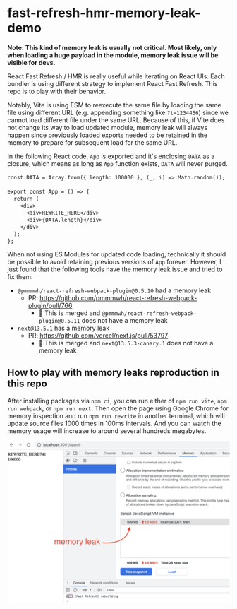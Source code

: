 # fast-refresh-hmr-memory-leak-demo

**Note: This kind of memory leak is usually not critical. Most likely, only when loading a huge payload in the module, memory leak issue will be visible for devs.**

React Fast Refresh / HMR is really useful while iterating on React UIs.
Each bundler is using different strategy to implement React Fast Refresh.
This repo is to play with their behavior.

Notably, Vite is using ESM to reexecute the same file by loading the same file using different URL (e.g. appending something like `?t=1234456`) since we cannot load different file under the same URL.
Because of this, if Vite does not change its way to load updated module, memory leak will always happen since previously loaded exports needed to be retained in the memory to prepare for subsequent load for the same URL.

In the following React code, `App` is exported and it's enclosing `DATA` as a closure, which means as long as `App` function exists, `DATA` will never purged.

```tsx
const DATA = Array.from({ length: 100000 }, (_, i) => Math.random());

export const App = () => {
  return (
    <div>
      <div>REWRITE_HERE</div>
      <div>{DATA.length}</div>
    </div>
  );
};
```

When not using ES Modules for updated code loading, technically it should be possible to avoid retaining previous versions of `App` forever.
However, I just found that the following tools have the memory leak issue and tried to fix them:

- `@pmmmwh/react-refresh-webpack-plugin@0.5.10` had a memory leak
  - PR: https://github.com/pmmmwh/react-refresh-webpack-plugin/pull/766
    - :tada: This is merged and `@pmmmwh/react-refresh-webpack-plugin@0.5.11` does not have a memory leak
- `next@13.5.1` has a memory leak
  - PR: https://github.com/vercel/next.js/pull/53797
    - :tada: This is merged and `next@13.5.3-canary.1` does not have a memory leak


## How to play with memory leaks reproduction in this repo

After installing packages via `npm ci`, you can run either of `npm run vite`, `npm run webpack`, or `npm run next`.
Then open the page using Google Chrome for memory inspection and run `npm run rewrite` in another terminal, which will update source files 1000 times in 100ms intervals.
And you can watch the memory usage will increase to around several hundreds megabytes.

![screenshot](./assets/chrome-memory-screenshot.png)
